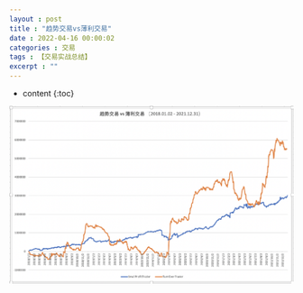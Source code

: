 ```yaml
---
layout : post
title : "趋势交易vs薄利交易"
date : 2022-04-16 00:00:02
categories : 交易
tags : 【交易实战总结】
excerpt : ""
---
```


* content
{:toc}



 ![image](/images/trade/20220416-SmallProfit-pk-TurnOver.png)


